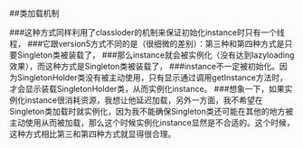 ##类加载机制 

###这种方式同样利用了classloder的机制来保证初始化instance时只有一个线程，
###它跟version5方式不同的是（很细微的差别）：第三种和第四种方式是只要Singleton类被装载了， 
###那么instance就会被实例化（没有达到lazyloading效果），而这种方式是Singleton类被装载了，
###instance不一定被初始化。因为SingletonHolder类没有被主动使用，只有显示通过调用getInstance方法时，才会显示装载SingletonHolder类，从而实例化instance。
###想象一下，如果实例化instance很消耗资源，我想让他延迟加载，另外一方面，我不希望在Singleton类加载时就实例化，因为我不能确保Singleton类还可能在其他的地方被主动使用从而被加载，那么这个时候实例化instance显然是不合适的。这个时候，这种方式相比第三和第四种方式就显得很合理。